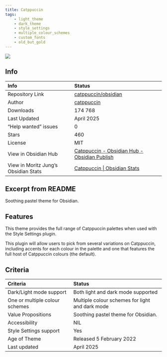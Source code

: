 ```yaml
---
title: Catppuccin
tags:
    - light_theme
    - dark_theme
    - style_settings
    - multiple_colour_schemes
    - custom_fonts
    - old_but_gold
---
```


<img src="https://raw.githubusercontent.com/catppuccin/obsidian/refs/heads/main/assets/screenshot-hq.png">

## Info
| Info | Status |
| :--- | :--- |
| Repository Link | [catppuccin/obsidian](https://github.com/catppuccin/obsidian) |
| Author | [catppuccin](https://github.com/catppuccin) |
| Downloads | 174 768 |
| Last Updated | April 2025 |
| “Help wanted” issues | 0 |
| Stars | 460 |
| License | MIT |
| View in Obsidian Hub | [Catppuccin \- Obsidian Hub \- Obsidian Publish](https://publish.obsidian.md/hub/02+-+Community+Expansions/02.05+All+Community+Expansions/Themes/Catppuccin) |
| View in Moritz Jung’s Obsidian Stats | [Catppuccin \| Obsidian Stats](https://www.moritzjung.dev/obsidian-stats/themes/catppuccin/) |

## Excerpt from README
Soothing pastel theme for Obsidian.

## Features
This theme provides the full range of Catppuccin palettes when used with the Style Settings plugin.

This plugin will allow users to pick from several variations on Catppuccin, including accents for each colour in the palette and one that features the full host of Catppuccin colours (the default). 

## Criteria
| Criteria | Status | 
| :--- | :--- | 
| Dark/Light mode support | Both light and dark mode supported | 
| One or multiple colour schemes | Multiple colour schemes for light and dark mode | 
| Value Propositions | Soothing pastel theme for Obsidian.  |
| Accessibility | NIL | 
| Style Settings support | Yes | 
| Age of Theme | Released 5 February 2022 | 
| Last updated | April 2025 | 
